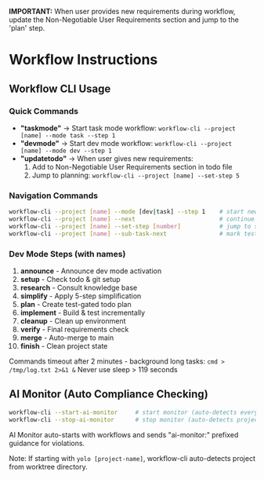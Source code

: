 **IMPORTANT:** When user provides new requirements during workflow, update the Non-Negotiable User Requirements section and jump to the 'plan' step.

# Workflow Instructions

## Workflow CLI Usage

### Quick Commands
- **"taskmode"** → Start task mode workflow: `workflow-cli --project [name] --mode task --step 1`
- **"devmode"** → Start dev mode workflow: `workflow-cli --project [name] --mode dev --step 1`
- **"updatetodo"** → When user gives new requirements:
  1. Add to Non-Negotiable User Requirements section in todo file
  2. Jump to planning: `workflow-cli --project [name] --set-step 5`

### Navigation Commands
```bash
workflow-cli --project [name] --mode [dev|task] --step 1    # start new workflow
workflow-cli --project [name] --next                        # continue to next step
workflow-cli --project [name] --set-step [number]           # jump to specific step
workflow-cli --project [name] --sub-task-next               # mark test passed, continue
```

### Dev Mode Steps (with names)
1. **announce** - Announce dev mode activation
2. **setup** - Check todo & git setup
3. **research** - Consult knowledge base
4. **simplify** - Apply 5-step simplification
5. **plan** - Create test-gated todo plan
6. **implement** - Build & test incrementally
7. **cleanup** - Clean up environment
8. **verify** - Final requirements check
9. **merge** - Auto-merge to main
10. **finish** - Clean project state

Commands timeout after 2 minutes - background long tasks: `cmd > /tmp/log.txt 2>&1 &`
Never use sleep > 119 seconds

## AI Monitor (Auto Compliance Checking)

```bash
workflow-cli --start-ai-monitor     # start monitor (auto-detects everything)
workflow-cli --stop-ai-monitor      # stop monitor (auto-detects project)
```

AI Monitor auto-starts with workflows and sends "ai-monitor:" prefixed guidance for violations.

Note: If starting with `yolo [project-name]`, workflow-cli auto-detects project from worktree directory.